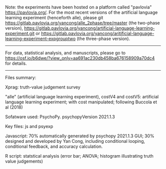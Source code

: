 Note: the experiments have been hosted on a platform called "pavlovia" https://pavlovia.org/. 
For the most recent versions of the artificial language learning experiment (henceforth alle), please git https://gitlab.pavlovia.org/yancong/alle_2phase/tree/master (the two-phase version), https://gitlab.pavlovia.org/yancong/artificial-language-learning-experiment.git or https://gitlab.pavlovia.org/yancong/aritificial-language-learning-experiment-expgrouptwo (the three-phase version).

-------------------------------------------------------
For data, statistical analysis, and manuscripts, please go to https://osf.io/b6dwe/?view_only=aa691ac230db458ba676158909a70dc4 for details.

-------------------------------------------------------
Files summary:

Xprag: truth-value judgement survey

"alle" (artificial language learning experiment), costV4 and costV5: artificial language learning experiment; with cost manipulated; following Buccola et al (2018)

Sofatware used: PsychoPy. psychopyVersion 2021.1.3

Key files: js and psyexp

Javascript: 70% automatically generated by psychopy 2021.1.3 GUI; 30% designed and developed by Yan Cong, including conditional looping, conditional feedback, and accuracy calculation. 

R script: statstical analysis (error bar; ANOVA; histogram illustrating truth value judgements)
